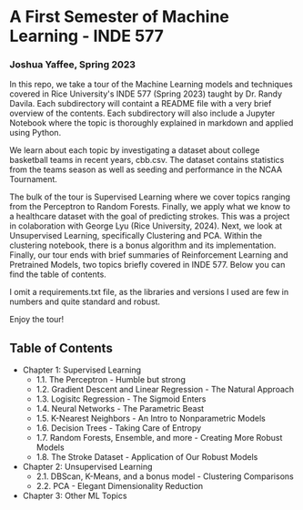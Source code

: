 # A First Semester of Machine Learning - INDE 577
### Joshua Yaffee, Spring 2023

In this repo, we take a tour of the Machine Learning models and techniques covered in Rice University's INDE 577 (Spring 2023) taught by Dr. Randy Davila. Each subdirectory will containt a README file with a very brief overview of the contents. Each subdirectory will also include a Jupyter Notebook where the topic is thoroughly explained in markdown and applied using Python. 

We learn about each topic by investigating a dataset about college basketball teams in recent years, cbb.csv. The dataset contains statistics from the teams season as well as seeding and performance in the NCAA Tournament.

The bulk of the tour is Supervised Learning where we cover topics ranging from the Perceptron to Random Forests. Finally, we apply what we know to a healthcare dataset with the goal of predicting strokes. This was a project in colaboration with George Lyu (Rice University, 2024). Next, we look at Unsupervised Learning, specifically Clustering and PCA. Within the clustering notebook, there is a bonus algorithm and its implementation. Finally, our tour ends with brief summaries of Reinforcement Learning and Pretrained Models, two topics briefly covered in INDE 577. Below you can find the table of contents.

I omit a requirements.txt file, as the libraries and versions I used are few in numbers and quite standard and robust.

Enjoy the tour!

## Table of Contents
- Chapter 1: Supervised Learning
  - 1.1. The Perceptron - Humble but strong
  - 1.2. Gradient Descent and Linear Regression - The Natural Approach
  - 1.3. Logisitc Regression - The Sigmoid Enters
  - 1.4. Neural Networks - The Parametric Beast
  - 1.5. K-Nearest Neighbors - An Intro to Nonparametric Models
  - 1.6. Decision Trees - Taking Care of Entropy
  - 1.7. Random Forests, Ensemble, and more - Creating More Robust Models
  - 1.8. The Stroke Dataset - Application of Our Robust Models
- Chapter 2: Unsupervised Learning
  - 2.1. DBScan, K-Means, and a bonus model - Clustering Comparisons
  - 2.2. PCA - Elegant Dimensionality Reduction
- Chapter 3: Other ML Topics
